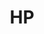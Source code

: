 ---
layout: post
title: HP
description: 公式ホームページ
image: assets/images/ccc_icon_circle.png
link: http://sokon.jp
---